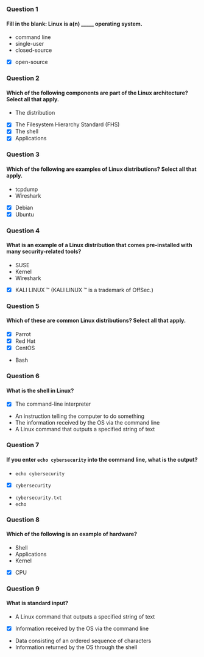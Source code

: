 ### Question 1
#### Fill in the blank: Linux is a(n) _____ operating system.

* command line
* single-user
* closed-source
* [x] open-source

### Question 2
#### Which of the following components are part of the Linux architecture? Select all that apply.

* The distribution
* [x] The Filesystem Hierarchy Standard (FHS)
* [x] The shell
* [x] Applications

### Question 3
#### Which of the following are examples of Linux distributions? Select all that apply.

* tcpdump
* Wireshark
* [x] Debian
* [x] Ubuntu

### Question 4
#### What is an example of a Linux distribution that comes pre-installed with many security-related tools?

* SUSE
* Kernel
* Wireshark
* [x] KALI LINUX ™ (KALI LINUX ™ is a trademark of OffSec.)

### Question 5
#### Which of these are common Linux distributions? Select all that apply.

* [x] Parrot
* [x] Red Hat
* [x] CentOS
* Bash

### Question 6
#### What is the shell in Linux?

* [x] The command-line interpreter
* An instruction telling the computer to do something
* The information received by the OS via the command line
* A Linux command that outputs a specified string of text

### Question 7
#### If you enter `echo cybersecurity` into the command line, what is the output?

* `echo cybersecurity`
* [x] `cybersecurity`
* `cybersecurity.txt`
* `echo`

### Question 8
#### Which of the following is an example of hardware?

* Shell
* Applications
* Kernel
* [x] CPU

### Question 9
#### What is standard input?

* A Linux command that outputs a specified string of text
* [x] Information received by the OS via the command line
* Data consisting of an ordered sequence of characters
* Information returned by the OS through the shell

